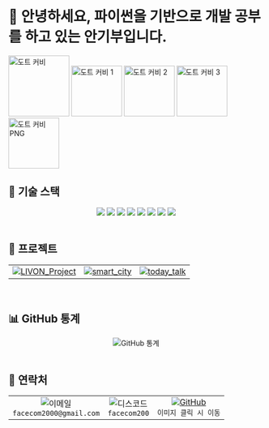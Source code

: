 # 🐼 안녕하세요, 파이썬을 기반으로 개발 공부를 하고 있는 안기부입니다.
<img src="https://www.spriters-resource.com/resources/sheet_icons/169/172048.gif?updated=1650079923" alt="도트 커비" width="120"/>
<img src="https://www.spriters-resource.com/resources/sheet_icons/198/200858.gif?updated=1688787145" alt="도트 커비 1" width="100"/>
<img src="https://www.spriters-resource.com/resources/sheet_icons/195/197726.gif?updated=1684173595" alt="도트 커비 2" width="100"/>
<img src="https://www.spriters-resource.com/resources/sheet_icons/238/241062.gif?updated=1728837189" alt="도트 커비 3" width="100"/>
<img src="https://www.spriters-resource.com/resources/sheet_icons/143/146377.png?updated=1609165515" alt="도트 커비 PNG" width="100"/>


## 🌿 기술 스택

<div align="center">
<img src="https://img.shields.io/badge/Python-3776AB?style=for-the-badge&logo=python&logoColor=white" />
<img src="https://img.shields.io/badge/HTML5-E34F26?style=for-the-badge&logo=html5&logoColor=white" />
<img src="https://img.shields.io/badge/CSS3-1572B6?style=for-the-badge&logo=css3&logoColor=white" />
<img src="https://img.shields.io/badge/JavaScript-F7DF1E?style=for-the-badge&logo=javascript&logoColor=black" />
<img src="https://img.shields.io/badge/SQL-4479A1?style=for-the-badge&logo=mysql&logoColor=white" />
<img src="https://img.shields.io/badge/Docker-2496ED?style=for-the-badge&logo=docker&logoColor=white" />
<img src="https://img.shields.io/badge/Git-F05032?style=for-the-badge&logo=git&logoColor=white" />
<img src="https://img.shields.io/badge/Dart-0175C2?style=for-the-badge&logo=dart&logoColor=white" />
</div>
<br>

## 🎋 프로젝트

<div align="center">
  <table>
    <tr>
      <td align="center">
        <a href="https://github.com/gibupanda/LIVON_Project">
          <img src="https://img.shields.io/badge/LIVON_Project-2E8B57?style=for-the-badge&logo=github&logoColor=white" alt="LIVON_Project"/>
        </a>
      </td>
      <td align="center">
        <a href="https://github.com/gibupanda/smart_city">
          <img src="https://img.shields.io/badge/smart_city-2E8B57?style=for-the-badge&logo=github&logoColor=white" alt="smart_city"/>
        </a>
      </td>
      <td align="center">
        <a href="https://github.com/gibupanda/today_talk">
          <img src="https://img.shields.io/badge/today_talk-2E8B57?style=for-the-badge&logo=github&logoColor=white" alt="today_talk"/>
        </a>
      </td>
    </tr>
  </table>
</div>
<br>

## 📊 GitHub 통계

<div align="center">
  <img src="https://github-readme-stats.vercel.app/api?username=gibupanda&show_icons=true&theme=vue&border_color=2E8B57&icon_color=2E8B57&title_color=2E8B57" alt="GitHub 통계"/>
</div>

<br>

## 🌱 연락처

<div align="center">
  <table>
    <tr>
      <td align="center">
        <img src="https://img.shields.io/badge/이메일-D14836?style=for-the-badge&logo=gmail&logoColor=white" alt="이메일"/>
        <br>
        <code>facecom2000@gmail.com</code>
      </td>
      <td align="center">
        <img src="https://img.shields.io/badge/디스코드-5865F2?style=for-the-badge&logo=discord&logoColor=white" alt="디스코드"/>
        <br>
        <code>facecom200</code>
      </td>
      <td align="center">
        <a href="https://github.com/gibupanda">
          <img src="https://img.shields.io/badge/GitHub-100000?style=for-the-badge&logo=github&logoColor=white" alt="GitHub"/>
          <br>
        </a>
        <code>이미지 클릭 시 이동</code>
      </td>
    </tr>
  </table>
</div>
